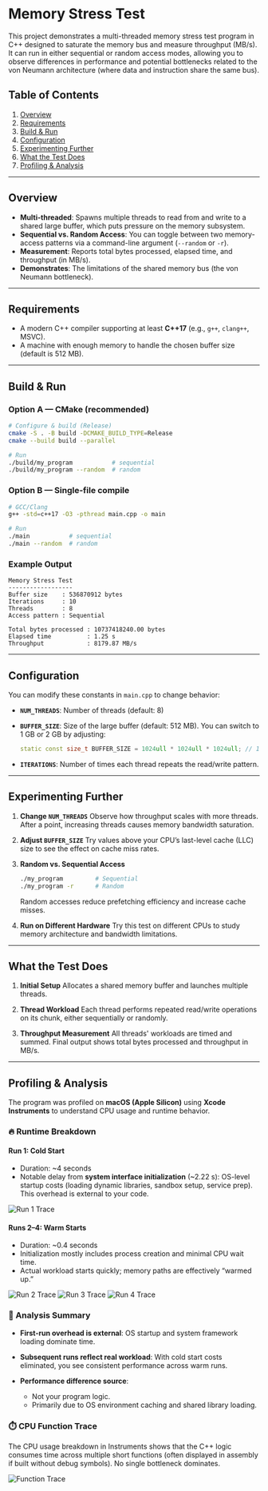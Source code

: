 # Memory Stress Test

This project demonstrates a multi-threaded memory stress test program in C++ designed to saturate the memory bus and measure throughput (MB/s). It can run in either sequential or random access modes, allowing you to observe differences in performance and potential bottlenecks related to the von Neumann architecture (where data and instruction share the same bus).

## Table of Contents

1. [Overview](#overview)  
2. [Requirements](#requirements)  
3. [Build & Run](#build--run)  
4. [Configuration](#configuration)  
5. [Experimenting Further](#experimenting-further)  
6. [What the Test Does](#what-the-test-does)  
7. [Profiling & Analysis](#profiling--analysis)

---

## Overview

- **Multi-threaded**: Spawns multiple threads to read from and write to a shared large buffer, which puts pressure on the memory subsystem.  
- **Sequential vs. Random Access**: You can toggle between two memory-access patterns via a command-line argument (`--random` or `-r`).  
- **Measurement**: Reports total bytes processed, elapsed time, and throughput (in MB/s).  
- **Demonstrates**: The limitations of the shared memory bus (the von Neumann bottleneck).

---

## Requirements

- A modern C++ compiler supporting at least **C++17** (e.g., `g++`, `clang++`, MSVC).  
- A machine with enough memory to handle the chosen buffer size (default is 512 MB).

---

## Build & Run

### Option A — CMake (recommended)

```bash
# Configure & build (Release)
cmake -S . -B build -DCMAKE_BUILD_TYPE=Release
cmake --build build --parallel

# Run
./build/my_program           # sequential
./build/my_program --random  # random
````

### Option B — Single-file compile

```bash
# GCC/Clang
g++ -std=c++17 -O3 -pthread main.cpp -o main

# Run
./main           # sequential
./main --random  # random
```

### Example Output

```text
Memory Stress Test
------------------
Buffer size    : 536870912 bytes
Iterations     : 10
Threads        : 8
Access pattern : Sequential

Total bytes processed : 10737418240.00 bytes
Elapsed time          : 1.25 s
Throughput            : 8179.87 MB/s
```

---

## Configuration

You can modify these constants in `main.cpp` to change behavior:

* **`NUM_THREADS`**: Number of threads (default: 8)
* **`BUFFER_SIZE`**: Size of the large buffer (default: 512 MB). You can switch to 1 GB or 2 GB by adjusting:

  ```cpp
  static const size_t BUFFER_SIZE = 1024ull * 1024ull * 1024ull; // 1 GB
  ```
* **`ITERATIONS`**: Number of times each thread repeats the read/write pattern.

---

## Experimenting Further

1. **Change `NUM_THREADS`**
   Observe how throughput scales with more threads. After a point, increasing threads causes memory bandwidth saturation.

2. **Adjust `BUFFER_SIZE`**
   Try values above your CPU’s last-level cache (LLC) size to see the effect on cache miss rates.

3. **Random vs. Sequential Access**

   ```bash
   ./my_program         # Sequential
   ./my_program -r      # Random
   ```

   Random accesses reduce prefetching efficiency and increase cache misses.

4. **Run on Different Hardware**
   Try this test on different CPUs to study memory architecture and bandwidth limitations.

---

## What the Test Does

1. **Initial Setup**
   Allocates a shared memory buffer and launches multiple threads.

2. **Thread Workload**
   Each thread performs repeated read/write operations on its chunk, either sequentially or randomly.

3. **Throughput Measurement**
   All threads' workloads are timed and summed. Final output shows total bytes processed and throughput in MB/s.

---

## Profiling & Analysis

The program was profiled on **macOS (Apple Silicon)** using **Xcode Instruments** to understand CPU usage and runtime behavior.

### 🔥 Runtime Breakdown

#### Run 1: Cold Start

* Duration: \~4 seconds
* Notable delay from **system interface initialization** (\~2.22 s): OS-level startup costs (loading dynamic libraries, sandbox setup, service prep). This overhead is external to your code.

![Run 1 Trace](profiling_results/run_1.png)

#### Runs 2–4: Warm Starts

* Duration: \~0.4 seconds
* Initialization mostly includes process creation and minimal CPU wait time.
* Actual workload starts quickly; memory paths are effectively “warmed up.”

![Run 2 Trace](profiling_results/run_2.png)
![Run 3 Trace](profiling_results/run_3.png)
![Run 4 Trace](profiling_results/run_4.png)

### 🧠 Analysis Summary

* **First-run overhead is external**: OS startup and system framework loading dominate time.
* **Subsequent runs reflect real workload**: With cold start costs eliminated, you see consistent performance across warm runs.
* **Performance difference source**:

  * Not your program logic.
  * Primarily due to OS environment caching and shared library loading.

### ⏱️ CPU Function Trace

The CPU usage breakdown in Instruments shows that the C++ logic consumes time across multiple short functions (often displayed in assembly if built without debug symbols). No single bottleneck dominates.

![Function Trace](profiling_results/function_trace.png)
